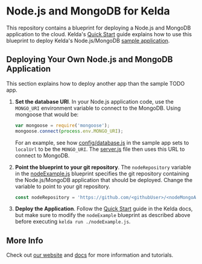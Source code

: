 # Node.js and MongoDB for Kelda

This repository contains a blueprint for deploying a Node.js and MongoDB
application to the cloud. Kelda's [Quick Start](http://docs.kelda.io/#quick-start)
guide explains how to use this blueprint to deploy Kelda's Node.js/MongoDB [sample application](https://github.com/kelda/node-todo).

## Deploying Your Own Node.js and MongoDB Application
This section explains how to deploy another app than the sample TODO app.

1. **Set the database URI**. In your Node.js application code, use the `MONGO_URI`
environment variable to connect to the MongoDB. Using mongoose that would be:

    ```javascript
    var mongoose = require('mongoose');
    mongoose.connect(process.env.MONGO_URI);
    ```

    For an example, see how [config/database.js](https://github.com/kelda/node-todo/blob/master/config/database.js#L3)
    in the sample app sets to `localUrl` to be the `MONGO_URI`. The [server.js](https://github.com/kelda/node-todo/blob/master/server.js#L12)
    file then uses this URL to connect to MongoDB.

2. **Point the blueprint to your git repository**. The `nodeRepository` variable
in the [nodeExample.js](https://github.com/kelda/node-todo/blob/master/nodeExample.js)
blueprint specifies the git repository containing the Node.js/MongoDB application that
should be deployed. Change the variable to point to your git repository.

    ```javascript
    const nodeRepository = 'https://github.com/<githubUser>/<nodeMongoApp>.git';
    ```

3. **Deploy the Application**. Follow the [Quick Start](http://docs.kelda.io/#quick-start)
guide in the Kelda docs, but make sure to modify the `nodeExample` blueprint as
described above before executing `kelda run ./nodeExample.js`.

## More Info
Check out [our website](http://kelda.io) and [docs](http://docs.kelda.io) for
more information and tutorials.
